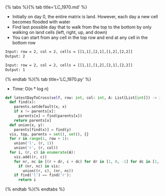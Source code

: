 {% tabs %}{% tab title='LC_1970.md' %}

* Initially on day 0, the entire matrix is land. However, each day a new cell becomes flooded with water
* Find last possible day that to walk from the top to the bottom by only walking on land cells (left, right, up, and down)
* You can start from any cell in the top row and end at any cell in the bottom row

```txt
Input: row = 2, col = 2, cells = [[1,1],[2,1],[1,2],[2,2]]
Output: 2

Input: row = 2, col = 2, cells = [[1,1],[1,2],[2,1],[2,2]]
Output: 1
```

{% endtab %}{% tab title='LC_1970.py' %}

* Time: O(n * log n)

```py
def latestDayToCross(self, row: int, col: int, A: List[List[int]]) -> int:
  def find(x):
    parents.setdefault(x, x)
    if x != parents[x]:
      parents[x] = find(parents[x])
    return parents[x]
  def union(x, y):
    parents[find(x)] = find(y)
  vis, top, parents = set(), set(), {}
  for r in range(1, row + 1):
    union('l', (r, 1))
    union('r', (r, col))
  for i, (r, c) in enumerate(A):
    vis.add((r, c))
    for nr, nc in [(r + dr, c + dc) for dr in [1, 0, -1] for dc in [1, 0, -1]]:
      if (nr, nc) in vis:
        union((r, c), (nr, nc))
    if find('l') == find('r'):
      return i
```

{% endtab %}{% endtabs %}
